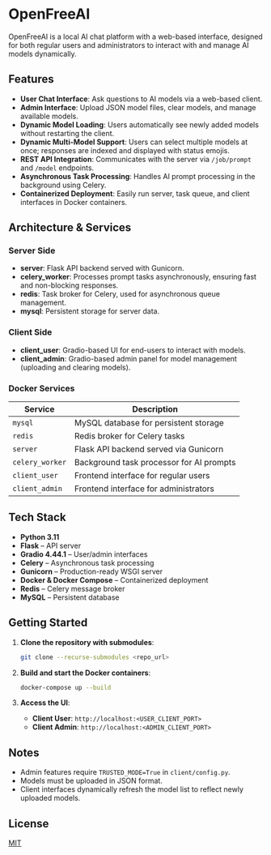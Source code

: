 # OpenFreeAI

OpenFreeAI is a local AI chat platform with a web-based interface, designed for both regular users and administrators to interact with and manage AI models dynamically.

## Features

- **User Chat Interface**: Ask questions to AI models via a web-based client.
- **Admin Interface**: Upload JSON model files, clear models, and manage available models.
- **Dynamic Model Loading**: Users automatically see newly added models without restarting the client.
- **Dynamic Multi-Model Support**: Users can select multiple models at once; responses are indexed and displayed with status emojis.
- **REST API Integration**: Communicates with the server via `/job/prompt` and `/model` endpoints.
- **Asynchronous Task Processing**: Handles AI prompt processing in the background using Celery.
- **Containerized Deployment**: Easily run server, task queue, and client interfaces in Docker containers.

## Architecture & Services

### Server Side

- **server**: Flask API backend served with Gunicorn.
- **celery_worker**: Processes prompt tasks asynchronously, ensuring fast and non-blocking responses.
- **redis**: Task broker for Celery, used for asynchronous queue management.
- **mysql**: Persistent storage for server data.

### Client Side

- **client_user**: Gradio-based UI for end-users to interact with models.
- **client_admin**: Gradio-based admin panel for model management (uploading and clearing models).

### Docker Services

| Service         | Description                              |
| --------------- | ---------------------------------------- |
| `mysql`         | MySQL database for persistent storage    |
| `redis`         | Redis broker for Celery tasks            |
| `server`        | Flask API backend served via Gunicorn    |
| `celery_worker` | Background task processor for AI prompts |
| `client_user`   | Frontend interface for regular users     |
| `client_admin`  | Frontend interface for administrators    |

## Tech Stack

- **Python 3.11**
- **Flask** – API server
- **Gradio 4.44.1** – User/admin interfaces
- **Celery** – Asynchronous task processing
- **Gunicorn** – Production-ready WSGI server
- **Docker & Docker Compose** – Containerized deployment
- **Redis** – Celery message broker
- **MySQL** – Persistent database

## Getting Started

1. **Clone the repository with submodules**:

   ```bash
   git clone --recurse-submodules <repo_url>
   ```

2. **Build and start the Docker containers**:

   ```bash
   docker-compose up --build
   ```

3. **Access the UI**:
   - **Client User**: `http://localhost:<USER_CLIENT_PORT>`
   - **Client Admin**: `http://localhost:<ADMIN_CLIENT_PORT>`

## Notes

- Admin features require `TRUSTED_MODE=True` in `client/config.py`.
- Models must be uploaded in JSON format.
- Client interfaces dynamically refresh the model list to reflect newly uploaded models.

## License

[MIT](LICENSE)
